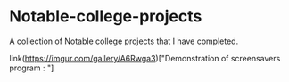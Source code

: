 # Notable-college-projects
A collection of Notable college projects that I have completed. 



link(https://imgur.com/gallery/A6Rwga3)["Demonstration of screensavers program : "]

